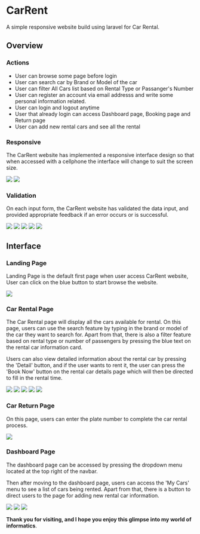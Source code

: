 # CarRent

A simple responsive website build using laravel for Car Rental.


## Overview

### Actions
- User can browse some page before login
- User can search car by Brand or Model of the car
- User can filter All Cars list based on Rental Type or Passanger's Number
- User can register an account via email addresss and write some personal information related.
- User can login and logout anytime
- User that already login can access Dashboard page, Booking page and Return page
- User can add new rental cars and see all the rental

### Responsive

The CarRent website has implemented a responsive interface design so that when accessed with a cellphone the interface will change to suit the screen size.

![](/public/img/screenshots/landing_page_phone.png)
![](/public/img/screenshots/carRental_page_phone_1.png)

### Validation

On each input form, the CarRent website has validated the data input, and provided appropriate feedback if an error occurs or is successful.

![](/public/img/screenshots/validation_noinput.png)
![](/public/img/screenshots/validation_invalidemail.png)
![](/public/img/screenshots/validation_wrongemailpassword.png)
![](/public/img/screenshots/validation_registrationcomplete.png)
![](/public/img/screenshots/validation_addednewcar.png)


## Interface

### Landing Page

Landing Page is the default first page when user access CarRent website, User can click on the blue button to start browse the website.

![](/public/img/screenshots/landing_page.png)

### Car Rental Page

The Car Rental page will display all the cars available for rental. On this page, users can use the search feature by typing in the brand or model of the car they want to search for. Apart from that, there is also a filter feature based on rental type or number of passengers by pressing the blue text on the rental car information card.

Users can also view detailed information about the rental car by pressing the 'Detail' button, and if the user wants to rent it, the user can press the 'Book Now' button on the rental car details page which will then be directed to fill in the rental time.

![](/public/img/screenshots/carRental_page_search.png)
![](/public/img/screenshots/carRental_page_filterbycategory.png)
![](/public/img/screenshots/carRental_page_filterbypassenger.png)
![](/public/img/screenshots/carDetail_page.png)
![](/public/img/screenshots/carBooking_page.png)

### Car Return Page

On this page, users can enter the plate number to complete the car rental process.

![](/public/img/screenshots/carReturn_page.png)

### Dashboard Page

The dashboard page can be accessed by pressing the dropdown menu located at the top right of the navbar. 

Then after moving to the dashboard page, users can access the 'My Cars' menu to see a list of cars being rented. Apart from that, there is a button to direct users to the page for adding new rental car information.

![](/public/img/screenshots/dropdown_user.png)
![](/public/img/screenshots/dashboard_page_mycars.png)
![](/public/img/screenshots/dashboard_page_newcar.png)



**Thank you for visiting, and I hope you enjoy this glimpse into my world of informatics**.
